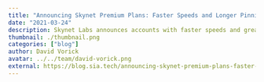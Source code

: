 ```yaml
---
title: "Announcing Skynet Premium Plans: Faster Speeds and Longer Pinning"
date: "2021-03-24"
description: Skynet Labs announces accounts with faster speeds and greater amounts of stored data, laying the foundation for future content…
thumbnail: ./thumbnail.png
categories: ["blog"]
author: David Vorick
avatar: ../../team/david-vorick.png
external: https://blog.sia.tech/announcing-skynet-premium-plans-faster-speeds-and-longer-pinning-b5469814d2c3
---
```

